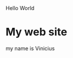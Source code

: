 <!DOCTIPE html>
<theml lang="en">
<head>
    <tilte>Hello World</tiltl>
 
</head>
<body>
    <h1>My web site</h1>
    my name is Vinicius 
</body>
</html>
